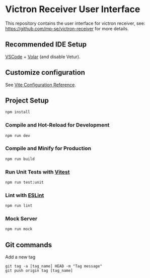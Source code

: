 # Victron Receiver User Interface

This repository contains the user interface for victron receiver, see: https://github.com/mp-se/victron-receiver for more details.

## Recommended IDE Setup

[VSCode](https://code.visualstudio.com/) + [Volar](https://marketplace.visualstudio.com/items?itemName=Vue.volar) (and disable Vetur).

## Customize configuration

See [Vite Configuration Reference](https://vitejs.dev/config/).

## Project Setup

```sh
npm install
```

### Compile and Hot-Reload for Development

```sh
npm run dev
```

### Compile and Minify for Production

```sh
npm run build
```

### Run Unit Tests with [Vitest](https://vitest.dev/)

```sh
npm run test:unit
```

### Lint with [ESLint](https://eslint.org/)

```sh
npm run lint
```

### Mock Server

```sh
npm run mock
```

## Git commands


Add a new tag
```
git tag -a [tag_name] HEAD -m "Tag message"
git push origin tag [tag_name]
```
